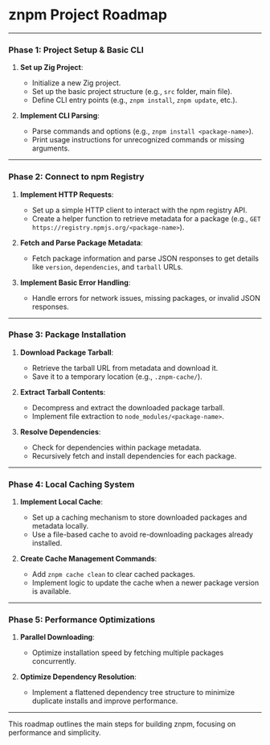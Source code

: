 # znpm Project Roadmap

---

### Phase 1: Project Setup & Basic CLI

1. **Set up Zig Project**:
   - Initialize a new Zig project.
   - Set up the basic project structure (e.g., `src` folder, main file).
   - Define CLI entry points (e.g., `znpm install`, `znpm update`, etc.).

2. **Implement CLI Parsing**:
   - Parse commands and options (e.g., `znpm install <package-name>`).
   - Print usage instructions for unrecognized commands or missing arguments.

---

### Phase 2: Connect to npm Registry

1. **Implement HTTP Requests**:
   - Set up a simple HTTP client to interact with the npm registry API.
   - Create a helper function to retrieve metadata for a package (e.g., `GET https://registry.npmjs.org/<package-name>`).

2. **Fetch and Parse Package Metadata**:
   - Fetch package information and parse JSON responses to get details like `version`, `dependencies`, and `tarball` URLs.

3. **Implement Basic Error Handling**:
   - Handle errors for network issues, missing packages, or invalid JSON responses.

---

### Phase 3: Package Installation

1. **Download Package Tarball**:
   - Retrieve the tarball URL from metadata and download it.
   - Save it to a temporary location (e.g., `.znpm-cache/`).

2. **Extract Tarball Contents**:
   - Decompress and extract the downloaded package tarball.
   - Implement file extraction to `node_modules/<package-name>`.

3. **Resolve Dependencies**:
   - Check for dependencies within package metadata.
   - Recursively fetch and install dependencies for each package.

---

### Phase 4: Local Caching System

1. **Implement Local Cache**:
   - Set up a caching mechanism to store downloaded packages and metadata locally.
   - Use a file-based cache to avoid re-downloading packages already installed.

2. **Create Cache Management Commands**:
   - Add `znpm cache clean` to clear cached packages.
   - Implement logic to update the cache when a newer package version is available.

---

### Phase 5: Performance Optimizations

1. **Parallel Downloading**:
   - Optimize installation speed by fetching multiple packages concurrently.

2. **Optimize Dependency Resolution**:
   - Implement a flattened dependency tree structure to minimize duplicate installs and improve performance.

---

This roadmap outlines the main steps for building znpm, focusing on performance and simplicity.
